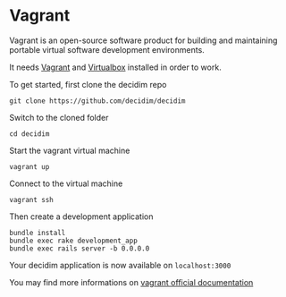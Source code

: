# Vagrant

Vagrant is an open-source software product for building and maintaining portable virtual software development environments.

It needs [Vagrant](https://www.vagrantup.com/docs/installation) and [Virtualbox](https://www.virtualbox.org/) installed in order to work.

To get started, first clone the decidim repo

```console
git clone https://github.com/decidim/decidim
```

Switch to the cloned folder

```console
cd decidim
```

Start the vagrant virtual machine

```console
vagrant up
```

Connect to the virtual machine

```console
vagrant ssh
```

Then create a development application

```console
bundle install
bundle exec rake development_app
bundle exec rails server -b 0.0.0.0
```

Your decidim application is now available on `localhost:3000`

You may find more informations on [vagrant official documentation](https://www.vagrantup.com/docs)
